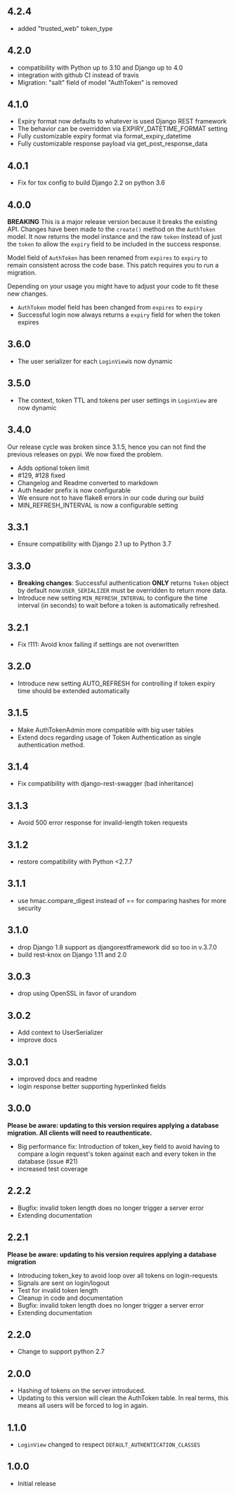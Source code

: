 ## 4.2.4

- added "trusted_web" token_type

## 4.2.0

- compatibility with Python up to 3.10 and Django up to 4.0
- integration with github CI instead of travis
- Migration: "salt" field of model "AuthToken" is removed

## 4.1.0

- Expiry format now defaults to whatever is used Django REST framework
- The behavior can be overridden via EXPIRY_DATETIME_FORMAT setting
- Fully customizable expiry format via format_expiry_datetime
- Fully customizable response payload via get_post_response_data

## 4.0.1

- Fix for tox config to build Django 2.2 on python 3.6

## 4.0.0

**BREAKING** This is a major release version because it
breaks the existing API.
Changes have been made to the `create()` method on the `AuthToken` model.
It now returns the model instance and the raw `token` instead
of just the `token` to allow the `expiry` field to be included in the
success response.

Model field of `AuthToken` has been renamed from `expires` to `expiry`
to remain consistent across the code base. This patch requires you
to run a migration.

Depending on your usage you might have to adjust your code
to fit these new changes.

- `AuthToken` model field has been changed from `expires` to `expiry`
- Successful login now always returns a `expiry` field for when the token expires

## 3.6.0

- The user serializer for each `LoginView`is now dynamic

## 3.5.0

- The context, token TTL and tokens per user settings in `LoginView` are now dynamic

## 3.4.0

Our release cycle was broken since 3.1.5, hence you can not find the previous releases on pypi. We now fixed the problem.

- Adds optional token limit
- \#129, \#128 fixed
- Changelog and Readme converted to markdown
- Auth header prefix is now configurable
- We ensure not to have flake8 errors in our code during our build
- MIN_REFRESH_INTERVAL is now a configurable setting

## 3.3.1

- Ensure compatibility with Django 2.1 up to Python 3.7

## 3.3.0

- **Breaking changes**: Successful authentication **ONLY** returns
  `Token` object by default
  now.`USER_SERIALIZER` must be overridden to return more
  data.
- Introduce new setting `MIN_REFRESH_INTERVAL` to configure the time
  interval (in seconds) to wait before a token is automatically refreshed.

## 3.2.1

- Fix !111: Avoid knox failing if settings are not overwritten

## 3.2.0

- Introduce new setting AUTO_REFRESH for controlling if token expiry time should be extended automatically

## 3.1.5

- Make AuthTokenAdmin more compatible with big user tables
- Extend docs regarding usage of Token Authentication as single authentication method.

## 3.1.4

- Fix compatibility with django-rest-swagger (bad inheritance)

## 3.1.3

- Avoid 500 error response for invalid-length token requests

## 3.1.2

- restore compatibility with Python <2.7.7

## 3.1.1

- use hmac.compare_digest instead of == for comparing hashes for more security

## 3.1.0

- drop Django 1.8 support as djangorestframework did so too in v.3.7.0
- build rest-knox on Django 1.11 and 2.0

## 3.0.3

- drop using OpenSSL in favor of urandom

## 3.0.2

- Add context to UserSerializer
- improve docs

## 3.0.1

- improved docs and readme
- login response better supporting hyperlinked fields

## 3.0.0

**Please be aware: updating to this version requires applying a database migration. All clients will need to reauthenticate.**

- Big performance fix: Introduction of token_key field to avoid having to compare a login request's token against each and every token in the database (issue #21)
- increased test coverage

## 2.2.2

- Bugfix: invalid token length does no longer trigger a server error
- Extending documentation

## 2.2.1

**Please be aware: updating to his version requires applying a database migration**

- Introducing token_key to avoid loop over all tokens on login-requests
- Signals are sent on login/logout
- Test for invalid token length
- Cleanup in code and documentation
- Bugfix: invalid token length does no longer trigger a server error
- Extending documentation

## 2.2.0

- Change to support python 2.7

## 2.0.0

- Hashing of tokens on the server introduced.
- Updating to this version will clean the AuthToken table. In real terms, this
  means all users will be forced to log in again.

## 1.1.0

- `LoginView` changed to respect `DEFAULT_AUTHENTICATION_CLASSES`

## 1.0.0

- Initial release
